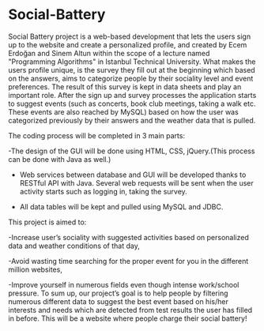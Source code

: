 # Social-Battery
Social Battery project is a web-based development that lets the users sign up to the website and create a personalized profile, and created by Ecem Erdoğan and Sinem Altun within the scope of a lecture named "Programming Algorithms" in Istanbul Technical University. What makes the users profile unique, is the survey they fill out at the beginning which based on the answers, aims to categorize people by their sociality level and event preferences. The result of this survey is kept in data sheets and play an important role. After the sign up and survey processes the application starts to suggest events (such as concerts, book club meetings, taking a walk etc. These events are also reached by MySQL) based on how the user was categorized previously by their answers and the weather data that is pulled.

The coding process will be completed in 3 main parts:

-The design of the GUI will be done using HTML, CSS, jQuery.(This process can be done with Java as well.)

- Web services between database and GUI will be developed thanks to RESTful API with Java. Several web requests will be sent when the user activity starts such as logging in, taking the survey.
  
- All data tables will be kept and pulled using MySQL and JDBC.

This project is aimed to:

-Increase user’s sociality with suggested activities based on personalized data and weather conditions of that day,

-Avoid wasting time searching for the proper event for you in the different million websites,

-Improve yourself in numerous fields even though intense work/school pressure. To sum up, our project’s goal is to help people by filtering numerous different data to suggest the best event based on his/her interests and needs which are detected from test results the user has filled in before. This will be a website where people charge their social battery!

